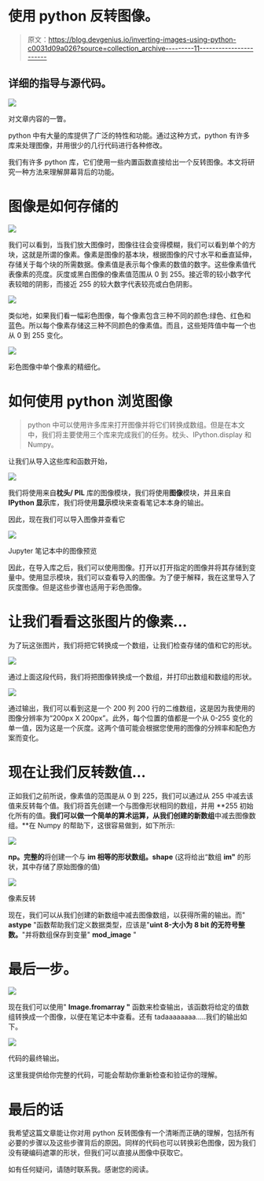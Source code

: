 # 使用 python 反转图像。

> 原文：<https://blog.devgenius.io/inverting-images-using-python-c0031d09a026?source=collection_archive---------11----------------------->

## 详细的指导与源代码。

![](img/a1a2218f973317346fc46f280aeeca77.png)

对文章内容的一瞥。

python 中有大量的库提供了广泛的特性和功能。通过这种方式，python 有许多库来处理图像，并用很少的几行代码进行各种修改。

我们有许多 python 库，它们使用一些内置函数直接给出一个反转图像。本文将研究一种方法来理解屏幕背后的功能。

# 图像是如何存储的

![](img/3b1f4d814a5dde296832603f1a7d7cf9.png)

我们可以看到，当我们放大图像时，图像往往会变得模糊，我们可以看到单个的方块，这就是所谓的像素。像素是图像的基本块，根据图像的尺寸水平和垂直延伸，存储关于每个块的所需数据。像素值是表示每个像素的数值的数字。这些像素值代表像素的亮度。灰度或黑白图像的像素值范围从 0 到 255。接近零的较小数字代表较暗的阴影，而接近 255 的较大数字代表较亮或白色阴影。

![](img/e1947e637a2746736804b1e3829fe80f.png)

类似地，如果我们看一幅彩色图像，每个像素包含三种不同的颜色:绿色、红色和蓝色。所以每个像素存储这三种不同颜色的像素值。而且，这些矩阵值中每一个也从 0 到 255 变化。

![](img/1b82e25181c609c0d0fc73cb087bc9fe.png)

彩色图像中单个像素的精细化。

# 如何使用 python 浏览图像

> python 中可以使用许多库来打开图像并将它们转换成数组。但是在本文中，我们将主要使用三个库来完成我们的任务。枕头、IPython.display 和 Numpy。

让我们从导入这些库和函数开始，

![](img/4b2e72509b93d41f89fd9ac52326c27c.png)

我们将使用来自**枕头/ PIL** 库的图像模块，我们将使用**图像**模块，并且来自 **IPython 显示**库，我们将使用**显示**模块来查看笔记本本身的输出。

因此，现在我们可以导入图像并查看它

![](img/637ee25207a0b8cc2a8551bb0fbff31f.png)

Jupyter 笔记本中的图像预览

因此，在导入库之后，我们可以使用图像。打开以打开指定的图像并将其存储到变量中。使用显示模块，我们可以查看导入的图像。为了便于解释，我在这里导入了灰度图像。但是这些步骤也适用于彩色图像。

# 让我们看看这张图片的像素…

为了玩这张图片，我们将把它转换成一个数组，让我们检查存储的值和它的形状。

![](img/9dc12d02202b4f7d000503b079f9ae77.png)

通过上面这段代码，我们将把图像转换成一个数组，并打印出数组和数组的形状。

![](img/2b7545543af45b796e05fe7fe9fcb980.png)

通过输出，我们可以看到这是一个 200 列 200 行的二维数组，这是因为我使用的图像分辨率为“200px X 200px”。此外，每个位置的值都是一个从 0-255 变化的单一值，因为这是一个灰度。这两个值可能会根据您使用的图像的分辨率和配色方案而变化。

# 现在让我们反转数值…

正如我们之前所说，像素值的范围是从 0 到 225，我们可以通过从 255 中减去该值来反转每个值。我们将首先创建一个与图像形状相同的数组，并用 **255 初始化所有的值。**我们可以做一个简单的算术运算，从我们创建的新数组**中减去图像数组。**在 Numpy 的帮助下，这很容易做到，如下所示:

![](img/f2b1e01ef01da3dc1a2acc9af97bc14a.png)

**np。完整的**将创建一个与 **im 相等的形状数组。shape** (这将给出“数组 **im"** 的形状，其中存储了原始图像的值)

![](img/aea0294e04f5ecca12fc66f54cfe42cc.png)

像素反转

现在，我们可以从我们创建的新数组中减去图像数组，以获得所需的输出。而" **astype** "函数帮助我们定义数据类型，应该是"**uint 8-大小为 8 bit 的无符号整数。**"并将数组保存到变量" **mod_image** "

# 最后一步。

![](img/3a26339c4822a2efce6d931ef5245eea.png)

现在我们可以使用" **Image.fromarray "** 函数来检查输出，该函数将给定的值数组转换成一个图像，以便在笔记本中查看。还有 tadaaaaaaaa…..我们的输出如下。

![](img/d7500515133f7cf2774cff5c421a1b03.png)

代码的最终输出。

这里我提供给你完整的代码，可能会帮助你重新检查和验证你的理解。

# 最后的话

我希望这篇文章能让你对用 python 反转图像有一个清晰而正确的理解，包括所有必要的步骤以及这些步骤背后的原因。同样的代码也可以转换彩色图像，因为我们没有硬编码遮罩的形状，但我们可以直接从图像中获取它。

如有任何疑问，请随时联系我。感谢您的阅读。